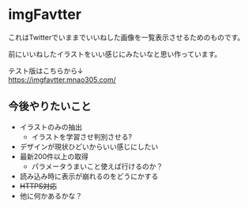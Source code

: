 # imgFavtter
これはTwitterでいままでいいねした画像を一覧表示させるためのものです。

前にいいねしたイラストをいい感じにみたいなと思い作っています。

テスト版はこちらから↓  
https://imgfavtter.mnao305.com/
## 今後やりたいこと
- イラストのみの抽出
	+ イラストを学習させ判別させる?
- デザインが現状ひどいからいい感じにしたい
- 最新200件以上の取得
	+ パラメータうまいこと使えば行けるのか？
- 読み込み時に表示が崩れるのをどうにかする
- ~~HTTPS対応~~
- 他に何かあるかな？